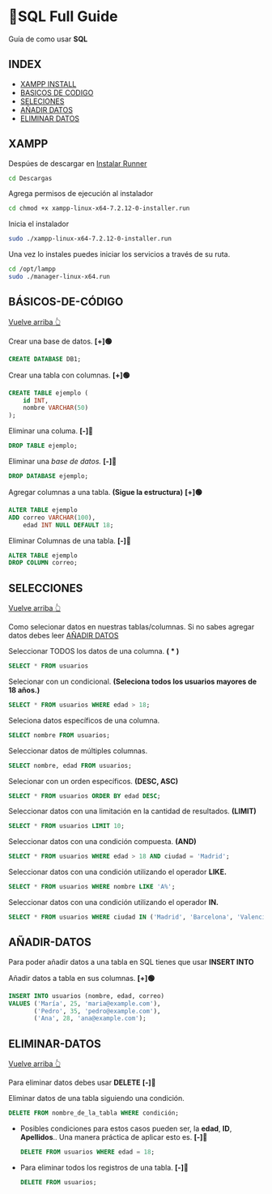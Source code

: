 
# 💉SQL Full Guide 

 Guía de como usar **SQL**
## INDEX
- [XAMPP INSTALL](#XAMPP)
- [BASICOS DE CODIGO](#BÁSICOS-DE-CÓDIGO)
- [SELECIONES](#SELECIONES)
- [AÑADIR DATOS](#AÑADIR-DATOS)
- [ELIMINAR DATOS](#ELIMINAR-DATOS)


## XAMPP

Despúes de descargar en [Instalar Runner](https://www.apachefriends.org/es/download.html)
```bash
cd Descargas
```
Agrega permisos de ejecución al instalador
```bash
cd chmod +x xampp-linux-x64-7.2.12-0-installer.run
```
Inicia el instalador
```bash
sudo ./xampp-linux-x64-7.2.12-0-installer.run
```
Una vez lo instales puedes iniciar los servicios a través de su ruta.
```bash
cd /opt/lampp
sudo ./manager-linux-x64.run
```

## BÁSICOS-DE-CÓDIGO 
[Vuelve arriba 👆](#INDEX)

Crear una base de datos.  **[+]🟢**
```sql
CREATE DATABASE DB1;
```
Crear una tabla con columnas. **[+]🟢**
```sql
CREATE TABLE ejemplo (
    id INT,
    nombre VARCHAR(50)
);
```
Eliminar una columa. **[-]🔴**
```sql
DROP TABLE ejemplo;
```
Eliminar una _base de datos._ **[-]🔴**
```sql
DROP DATABASE ejemplo;
```
Agregar columnas a una tabla. **(Sigue la estructura)** **[+]🟢**
```sql
ALTER TABLE ejemplo
ADD correo VARCHAR(100),
    edad INT NULL DEFAULT 18;
```

Eliminar Columnas de una tabla. **[-]🔴**
```sql
ALTER TABLE ejemplo
DROP COLUMN correo;
```

## SELECCIONES 
[Vuelve arriba 👆](#INDEX)

Como selecionar datos en nuestras tablas/columnas. Si no sabes agregar datos debes leer [AÑADIR DATOS](#AÑADIR-DATOS)


Seleccionar TODOS los datos de una columna.  **(  *  )**
```sql
SELECT * FROM usuarios
```

Selecionar con un condicional. **(Seleciona todos los usuarios mayores de 18 años.)**

```sql
SELECT * FROM usuarios WHERE edad > 18; 
```

Seleciona datos específicos de una columna.
```sql
SELECT nombre FROM usuarios;
```

Seleccionar datos de múltiples columnas.

```sql
SELECT nombre, edad FROM usuarios;
```

Selecionar con un orden específicos.  **(DESC, ASC)**

```sql
SELECT * FROM usuarios ORDER BY edad DESC;
```

Seleccionar datos con una limitación en la cantidad de resultados. **(LIMIT)**

```sql
SELECT * FROM usuarios LIMIT 10;
```

Seleccionar datos con una condición compuesta. **(AND)**
```sql
SELECT * FROM usuarios WHERE edad > 18 AND ciudad = 'Madrid';
```

Seleccionar datos con una condición utilizando el operador **LIKE.**
```sql
SELECT * FROM usuarios WHERE nombre LIKE 'A%';
```

Seleccionar datos con una condición utilizando el operador **IN.**
```sql
SELECT * FROM usuarios WHERE ciudad IN ('Madrid', 'Barcelona', 'Valencia');
```

## AÑADIR-DATOS

Para poder añadir datos a una tabla en SQL tienes que usar **INSERT INTO**

Añadir datos a tabla en sus columnas. **[+]🟢**
```sql
INSERT INTO usuarios (nombre, edad, correo)
VALUES ('María', 25, 'maria@example.com'),
       ('Pedro', 35, 'pedro@example.com'),
       ('Ana', 28, 'ana@example.com');
```

## ELIMINAR-DATOS

[Vuelve arriba 👆](#INDEX)

Para eliminar datos debes usar **DELETE** **[-]🔴**

Eliminar datos de una tabla siguiendo una condición.
```sql
DELETE FROM nombre_de_la_tabla WHERE condición;
```

- Posibles condiciones para estos casos pueden ser, la **edad**, **ID**, **Apellidos**..
  Una manera práctica de aplicar esto es. **[-]🔴**
  ```sql
  DELETE FROM usuarios WHERE edad = 18;
  ```
- Para eliminar todos los registros de una tabla. **[-]🔴**
    ```sql
  DELETE FROM usuarios;
  ```
